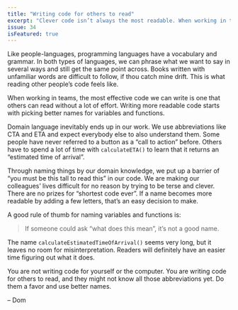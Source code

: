 ```yaml
---
title: "Writing code for others to read"
excerpt: "Clever code isn’t always the most readable. When working in teams, readability comes first."
issue: 34
isFeatured: true
---
```

Like people-languages, programming languages have a vocabulary and grammar. In both types of languages, we can phrase what we want to say in several ways and still get the same point across. Books written with unfamiliar words are difficult to follow, if thou catch mine drift. This is what reading other people’s code feels like.

When working in teams, the most effective code we can write is one that others can read without a lot of effort. Writing more readable code starts with picking better names for variables and functions.

Domain language inevitably ends up in our work. We use abbreviations like CTA and ETA and expect everybody else to also understand them. Some people have never referred to a button as a “call to action” before. Others have to spend a lot of time with `calculateETA()` to learn that it returns an “estimated time of arrival”.

Through naming things by our domain knowledge, we put up a barrier of “you must be this tall to read this” in our code. We are making our colleagues’ lives difficult for no reason by trying to be terse and clever. There are no prizes for “shortest code ever”. If a name becomes more readable by adding a few letters, that’s an easy decision to make.

A good rule of thumb for naming variables and functions is:

> If someone could ask “what does this mean”, it’s not a good name.

The name `calculateEstimatedTimeOfArrival()` seems very long, but it leaves no room for misinterpretation. Readers will definitely have an easier time figuring out what it does.

You are not writing code for yourself or the computer. You are writing code for others to read, and they might not know all those abbreviations yet. Do them a favor and use better names.

– Dom
